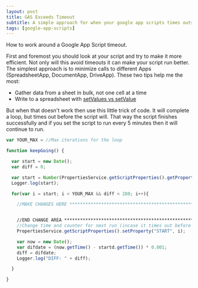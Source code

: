 ```yaml
---
layout: post
title: GAS Exceeds Timeout
subtitle: A simple approach for when your google app scripts times outs.
tags: [google-app-scripts]
---
```


How to work around a Google App Script timeout.


First and foremost you should look at your script and try to make it more efficient. Not only will this avoid timeouts it can make your script run better. The simplest approach is to minimize calls to different Apps (SpreadsheetApp, DocumentApp, DriveApp). These two tips help me the most:
- Gather data from a sheet in bulk, not one cell at a time
- Write to a spreadsheet with [setValues vs setValue](https://developers.google.com/apps-script/reference/spreadsheet/range#setValues(Object))

But when that doesn't work then use this little trick of code. It will complete a loop, but times out before the script will. That way the script finishes successfully and if you set the script to run every 5 minutes then it will continue to run.


```javascript
var YOUR_MAX = //Max iterations for the loop

function keepGoing() {

  var start = new Date();
  var diff = 0;

  var start = Number(PropertiesService.getScriptProperties().getProperty("START"));
  Logger.log(start);

  for(var i = start; i < YOUR_MAX && diff < 280; i++){

    //MAKE CHANGES HERE **************************************************************************


    //END CHANGE AREA ****************************************************************************
    //Change time and counter for next run (incase it times out before finishing)
    PropertiesService.getScriptProperties().setProperty("START", i);

    var now = new Date();
    var difdate = (now.getTime() - startd.getTime()) * 0.001;
    diff = difdate;
    Logger.log("DIFF: " + diff);

  }

}

```
